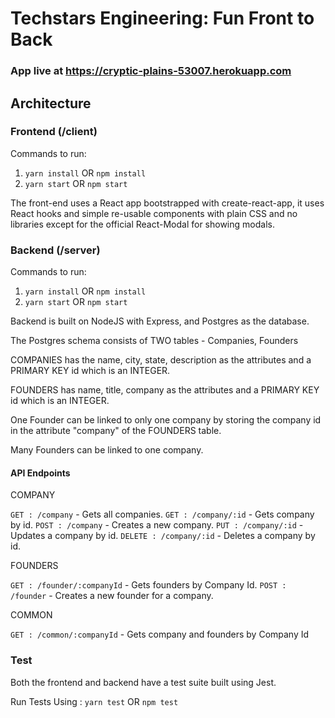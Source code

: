 # Techstars Engineering: Fun Front to Back

### App live at <https://cryptic-plains-53007.herokuapp.com>

## Architecture

### Frontend (/client)

Commands to run:

1. `yarn install` OR `npm install`
2. `yarn start` OR `npm start`

The front-end uses a React app bootstrapped with create-react-app, it uses React hooks and simple re-usable components with plain CSS and no libraries except for the official React-Modal for showing modals.

### Backend (/server)

Commands to run:

1. `yarn install` OR `npm install`
2. `yarn start` OR `npm start`

Backend is built on NodeJS with Express, and Postgres as the database.

The Postgres schema consists of TWO tables - Companies, Founders

COMPANIES has the name, city, state, description as the attributes and a PRIMARY KEY id which is an INTEGER.

FOUNDERS has name, title, company as the attributes and a PRIMARY KEY id which is an INTEGER.

One Founder can be linked to only one company by storing the company id in the attribute "company" of the FOUNDERS table.

Many Founders can be linked to one company.

#### API Endpoints

COMPANY

`GET : /company` - Gets all companies.
`GET : /company/:id` - Gets company by id.
`POST : /company` - Creates a new company.
`PUT : /company/:id` - Updates a company by id.
`DELETE : /company/:id` - Deletes a company by id.

FOUNDERS

`GET : /founder/:companyId` - Gets founders by Company Id.
`POST : /founder` - Creates a new founder for a company.

COMMON

`GET : /common/:companyId` - Gets company and founders by Company Id

### Test

Both the frontend and backend have a test suite built using Jest.

Run Tests Using : `yarn test` OR `npm test`

